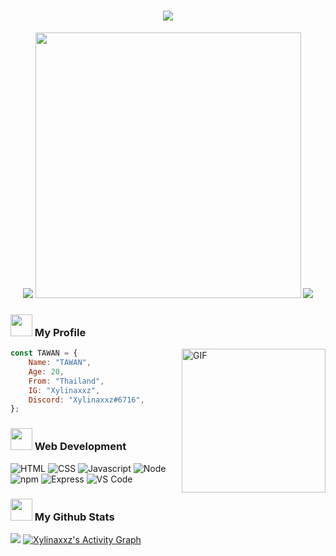 <h1 align="center">
  <a href="https://git.io/typing-svg">
    <img src="https://readme-typing-svg.herokuapp.com/?lines=Wellcome+Bro+🐸;This+is+Xylinaxxz+;Nice+to+meet+you!&center=true&size=30">
  </a>
</h1>
<!--p align="center">
  <img src="https://cdn.discordapp.com/attachments/838080777572581388/987967876512251944/welcome.gif"-->

<p align="center">
  <img src="https://cdn.discordapp.com/emojis/838436760328601610.gif?size=56&quality=lossless">
  <a href="https://discord.gg/8VpJenKe2x" target"_blank">
  <img src="https://discord.c99.nl/widget/theme-3/617590088066531338.png" width="425"></a>
  <img src="https://cdn.discordapp.com/emojis/838436760337645568.gif?size=56&quality=lossless">


</p>

### <img src="https://emojis.slackmojis.com/emojis/images/1621024394/39092/cat-roll.gif?1621024394" width="35"> My Profile
<img hight="230" width="230" alt="GIF" align="right" src="https://raw.githubusercontent.com/abhisheknaiidu/abhisheknaiidu/master/code.gif">

```js
const TAWAN = {
    Name: "TAWAN",
    Age: 20,
    From: "Thailand",
    IG: "Xylinaxxz",
    Discord: "Xylinaxxz#6716",
};
```

### <img src="https://cdn.discordapp.com/emojis/790887980780486697.gif?&quality=lossless" width="35"> Web Development
![HTML](https://img.shields.io/badge/HTML5-E34F26?style=for-the-badge&logo=html5&logoColor=white)
![CSS](https://img.shields.io/badge/CSS3-1572B6?style=for-the-badge&logo=css3&logoColor=white)
![Javascript](https://img.shields.io/badge/JavaScript-323330?style=for-the-badge&logo=javascript&logoColor=F7DF1E)
![Node](https://img.shields.io/badge/Node.js-339933?style=for-the-badge&logo=nodedotjs&logoColor=white)
![npm](https://img.shields.io/badge/npm-CB3837?style=for-the-badge&logo=npm&logoColor=white)
![Express](https://img.shields.io/badge/Express.js-000000?style=for-the-badge&logo=express&logoColor=white)
![VS Code](https://img.shields.io/badge/Visual_Studio_Code-0078D4?style=for-the-badge&logo=visual%20studio%20code&logoColor=white)

### <img src="https://cdn.discordapp.com/emojis/799290580009353227.gif?&quality=lossless" width="35"> My Github Stats
<img src="https://github-readme-stats.vercel.app/api/top-langs?username=Xylinaxxz&layout=compact&langs_count=10&hide_border=true&custom_title=Languages&bg_color=f5f5f5">
<a href="https://github.com/Xylinaxxz"><img alt="Xylinaxxz's Activity Graph" src="https://activity-graph.herokuapp.com/graph?username=Xylinaxxz&bg_color=0D1117&color=49a9ff&line=49a9ff&point=FFFFFF&hide_border=true"/></a>

<!--p align="center">
<img src="https://raw.githubusercontent.com/Kamionn/Kamionn/main/workflows/games_snake.svg">
</p-->
























<!--p align="center">
<img src="https://raw.githubusercontent.com/Platane/snk/output/github-contribution-grid-snake.svg">
</p-->
 
